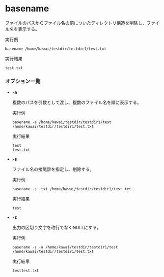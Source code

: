 [](ファイル名はコマンド名.md)
# basename
ファイルのパスからファイル名の前についたディレクトリ構造を削除し、ファイル名を表示する。

  実行例 [](変更しない)
  
  ```
  basename /home/kawai/testdir/testdir1/test.txt
  ```


  実行結果　[](変更しない)


  ```
  test.txt
  ```

### オプション一覧


- **-a**
  
  複数のパスを引数として渡し、複数のファイル名を順に表示する。

  実行例 [](変更しない)
  
  ```
  basename -a /home/kawai/testdir/testdir1/test /home/kawai/testdir/testdir1/test.txt
  ```


  実行結果　[](変更しない)


  ```
  test
  test.txt
  ```
- **-s** 
    
  ファイル名の接尾辞を指定し、削除する。
  
  実行例　[](変更しない)
  
  ```
  basename -s .txt /home/kawai/testdir/testdir1/test.txt
  ```


  実行結果　[](変更しない)


  ```
  test
  ```
- **-z** 
    
  出力の区切り文字を改行でなくNULLにする。
  
  実行例　[](変更しない)
  
  ```
  basename -z -a /home/kawai/testdir/testdir1/test /home/kawai/testdir/testdir1/test.txt
  ```


  実行結果　[](変更しない)


  ```
  testtest.txt
  ```

